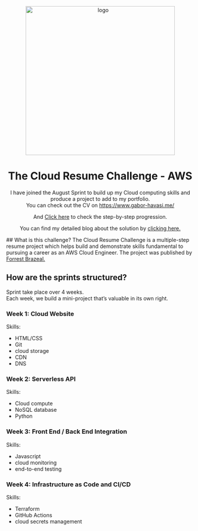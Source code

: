 <div align="center">
    <img src="https://i.ibb.co/VqwYV9X/cloudresulechallenge.png" alt="logo" width="400"/>

<h1 align="center">The Cloud Resume Challenge - AWS </h1>

I have joined the August Sprint to build up my Cloud computing skills and produce a project to add to my portfolio.      
You can check out the CV on https://www.gabor-havasi.me/

And <a href="https://github.com/Szfinx5/Cloud-Resume-Challenge/blob/main/PROGRESSION.md">Click here</a> to check the step-by-step progression.

You can find my detailed blog about the solution by <a href="https://dev.to/ghavasi/the-cloud-resume-challenge-2i8f"> clicking here.</a>
</div>
## What is this challenge?
The Cloud Resume Challenge is a multiple-step resume project which helps build and demonstrate skills fundamental to pursuing a career as an AWS Cloud Engineer. The project was published by <a href="https://forrestbrazeal.com/">Forrest Brazeal.</a>

## How are the sprints structured?     

Sprint take place over 4 weeks.    
Each week, we build a mini-project that’s valuable in its own right.   

### Week 1: Cloud Website
Skills:  
 - HTML/CSS
 - Git
 - cloud storage
 - CDN
  - DNS

### Week 2: Serverless API
Skills: 
 - Cloud compute 
  - NoSQL database 
   - Python

### Week 3: Front End / Back End Integration
Skills: 
 - Javascript
  - cloud monitoring 
   - end-to-end testing

### Week 4: Infrastructure as Code and CI/CD
Skills: 
 - Terraform
 - GitHub Actions 
 - cloud secrets management

